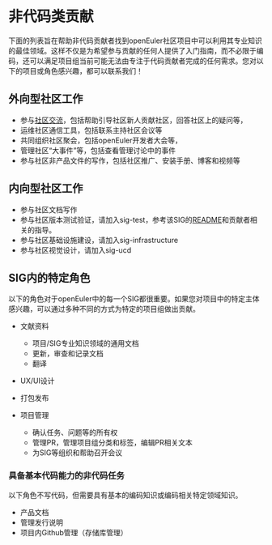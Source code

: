 # 非代码类贡献

下面的列表旨在帮助非代码贡献者找到openEuler社区项目中可以利用其专业知识的最佳领域。这样不仅是为希望参与贡献的任何人提供了入门指南，而不必限于编码，还可以满足项目组当前可能无法由专注于代码贡献者完成的任何需求。您对以下的项目或角色感兴趣，都可以联系我们！



## 外向型社区工作
- 参与[社区交流](/zh/communication/)，包括帮助引导社区新人贡献社区，回答社区上的疑问等，
- 运维社区通信工具，包括联系主持社区会议等
- 共同组织社区聚会，包括openEuler开发者大会等，
- 管理社区“大事件”等，包括查看管理讨论中的事件
- 参与社区非产品文件的写作，包括社区推广、安装手册、博客和视频等



## 内向型社区工作

- 参与社区文档写作
- 参与社区版本测试验证，请加入sig-test，参考该SIG的[README]()和贡献者相关的指导。
- 参与社区基础设施建设，请加入sig-infrastructure
- 参与社区视觉设计，请加入sig-ucd

  

## SIG内的特定角色

以下的角色对于openEuler中的每一个SIG都很重要。如果您对项目中的特定主体感兴趣，可以通过多种不同的方式为特定的项目组做出贡献。

- 文献资料
  - 项目/SIG专业知识领域的通用文档
  - 更新，审查和记录文档
  - 翻译

- UX/UI设计
- 打包发布
- 项目管理
  - 确认任务、问题等的所有权
  - 管理PR，管理项目组分类和标签，编辑PR相关文本
  - 为SIG等组织和帮助召开会议



### 具备基本代码能力的非代码任务

以下角色不写代码，但需要具有基本的编码知识或编码相关特定领域知识。

- 产品文档
- 管理发行说明
- 项目内Github管理（存储库管理）